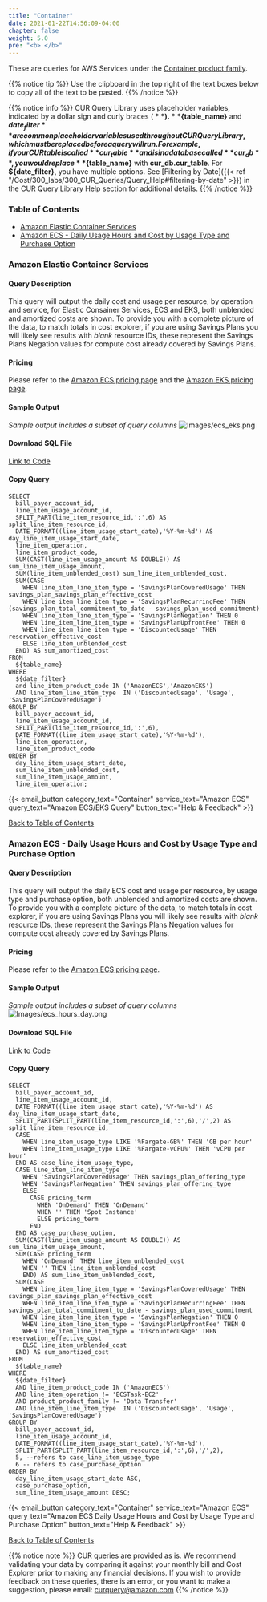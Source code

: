 ```yaml
---
title: "Container"
date: 2021-01-22T14:56:09-04:00
chapter: false
weight: 5.0
pre: "<b> </b>"
---
```


These are queries for AWS Services under the [Container product family](https://aws.amazon.com/containers).  

{{% notice tip %}}
Use the clipboard in the top right of the text boxes below to copy all of the text to be pasted.
{{% /notice %}}

{{% notice info %}}
CUR Query Library uses placeholder variables, indicated by a dollar sign and curly braces (**${  }**). **${table_name}** and **${date_filter}** are common placeholder variables used throughout CUR Query Library, which must be replaced before a query will run. For example, if your CUR table is called **cur_table** and is in a database called **cur_db**, you would replace **${table_name}** with **cur_db.cur_table**. For **${date_filter}**, you have multiple options. See [Filtering by Date]({{< ref "/Cost/300_labs/300_CUR_Queries/Query_Help#filtering-by-date" >}}) in the CUR Query Library Help section for additional details.
{{% /notice %}}

### Table of Contents
  * [Amazon Elastic Container Services](#amazon-elastic-container-services)
  * [Amazon ECS - Daily Usage Hours and Cost by Usage Type and Purchase Option](#amazon-ecs---daily-usage-hours-and-cost-by-usage-type-and-purchase-option)
  
### Amazon Elastic Container Services

#### Query Description
This query will output the daily cost and usage per resource, by operation and service, for Elastic Consainer Services, ECS and EKS, both unblended and amortized costs are shown.  To provide you with a complete picture of the data, to match totals in cost explorer, if you are using Savings Plans you will likely see results with *blank* resource IDs, these represent the Savings Plans Negation values for compute cost already covered by Savings Plans.

#### Pricing
Please refer to the [Amazon ECS pricing page](https://aws.amazon.com/ecs/pricing/) and the [Amazon EKS pricing page](https://aws.amazon.com/eks/pricing/).

#### Sample Output
*Sample output includes a subset of query columns*
![Images/ecs_eks.png](/Cost/300_CUR_Queries/Images/Container/ecs_eks.png)

#### Download SQL File
[Link to Code](/Cost/300_CUR_Queries/Code/Container/ecs_eks.sql)

#### Copy Query
```tsql
SELECT 
  bill_payer_account_id,
  line_item_usage_account_id,
  SPLIT_PART(line_item_resource_id,':',6) AS split_line_item_resource_id,
  DATE_FORMAT((line_item_usage_start_date),'%Y-%m-%d') AS day_line_item_usage_start_date, 
  line_item_operation,
  line_item_product_code,
  SUM(CAST(line_item_usage_amount AS DOUBLE)) AS sum_line_item_usage_amount,
  SUM(line_item_unblended_cost) sum_line_item_unblended_cost,
  SUM(CASE
    WHEN line_item_line_item_type = 'SavingsPlanCoveredUsage' THEN savings_plan_savings_plan_effective_cost
    WHEN line_item_line_item_type = 'SavingsPlanRecurringFee' THEN (savings_plan_total_commitment_to_date - savings_plan_used_commitment)
    WHEN line_item_line_item_type = 'SavingsPlanNegation' THEN 0
    WHEN line_item_line_item_type = 'SavingsPlanUpfrontFee' THEN 0
    WHEN line_item_line_item_type = 'DiscountedUsage' THEN reservation_effective_cost
    ELSE line_item_unblended_cost 
  END) AS sum_amortized_cost
FROM 
  ${table_name} 
WHERE 
  ${date_filter} 
  and line_item_product_code IN ('AmazonECS','AmazonEKS')
  AND line_item_line_item_type  IN ('DiscountedUsage', 'Usage', 'SavingsPlanCoveredUsage')
GROUP BY 
  bill_payer_account_id,
  line_item_usage_account_id,
  SPLIT_PART(line_item_resource_id,':',6),
  DATE_FORMAT((line_item_usage_start_date),'%Y-%m-%d'),
  line_item_operation,
  line_item_product_code
ORDER BY 
  day_line_item_usage_start_date,
  sum_line_item_unblended_cost,
  sum_line_item_usage_amount,
  line_item_operation;
```

{{< email_button category_text="Container" service_text="Amazon ECS" query_text="Amazon ECS/EKS Query" button_text="Help & Feedback" >}}

[Back to Table of Contents](#table-of-contents)

### Amazon ECS - Daily Usage Hours and Cost by Usage Type and Purchase Option

#### Query Description
This query will output the daily ECS cost and usage per resource, by usage type and purchase option, both unblended and amortized costs are shown.  To provide you with a complete picture of the data, to match totals in cost explorer, if you are using Savings Plans you will likely see results with *blank* resource IDs, these represent the Savings Plans Negation values for compute cost already covered by Savings Plans.

#### Pricing
Please refer to the [Amazon ECS pricing page](https://aws.amazon.com/ecs/pricing/).

#### Sample Output
*Sample output includes a subset of query columns*
![Images/ecs_hours_day.png](/Cost/300_CUR_Queries/Images/Container/ecs_hours_day.png)

#### Download SQL File
[Link to Code](/Cost/300_CUR_Queries/Code/Container/ecs_hours_day.sql)

#### Copy Query
```tsql
SELECT 
  bill_payer_account_id,
  line_item_usage_account_id,
  DATE_FORMAT((line_item_usage_start_date),'%Y-%m-%d') AS day_line_item_usage_start_date, 
  SPLIT_PART(SPLIT_PART(line_item_resource_id,':',6),'/',2) AS split_line_item_resource_id,
  CASE
    WHEN line_item_usage_type LIKE '%Fargate-GB%' THEN 'GB per hour'
    WHEN line_item_usage_type LIKE '%Fargate-vCPU%' THEN 'vCPU per hour'
  END AS case_line_item_usage_type,
  CASE line_item_line_item_type
    WHEN 'SavingsPlanCoveredUsage' THEN savings_plan_offering_type
    WHEN 'SavingsPlanNegation' THEN savings_plan_offering_type
    ELSE 
      CASE pricing_term
        WHEN 'OnDemand' THEN 'OnDemand'
        WHEN '' THEN 'Spot Instance'
        ELSE pricing_term
      END
  END AS case_purchase_option,
  SUM(CAST(line_item_usage_amount AS DOUBLE)) AS sum_line_item_usage_amount,
  SUM(CASE pricing_term
    WHEN 'OnDemand' THEN line_item_unblended_cost
    WHEN '' THEN line_item_unblended_cost
    END) AS sum_line_item_unblended_cost,
  SUM(CASE
    WHEN line_item_line_item_type = 'SavingsPlanCoveredUsage' THEN savings_plan_savings_plan_effective_cost
    WHEN line_item_line_item_type = 'SavingsPlanRecurringFee' THEN savings_plan_total_commitment_to_date - savings_plan_used_commitment
    WHEN line_item_line_item_type = 'SavingsPlanNegation' THEN 0
    WHEN line_item_line_item_type = 'SavingsPlanUpfrontFee' THEN 0
    WHEN line_item_line_item_type = 'DiscountedUsage' THEN reservation_effective_cost
    ELSE line_item_unblended_cost 
  END) AS sum_amortized_cost
FROM 
  ${table_name} 
WHERE 
  ${date_filter} 
  AND line_item_product_code IN ('AmazonECS')
  AND line_item_operation != 'ECSTask-EC2'
  AND product_product_family != 'Data Transfer'
  AND line_item_line_item_type  IN ('DiscountedUsage', 'Usage', 'SavingsPlanCoveredUsage')
GROUP BY 
  bill_payer_account_id,
  line_item_usage_account_id,
  DATE_FORMAT((line_item_usage_start_date),'%Y-%m-%d'),
  SPLIT_PART(SPLIT_PART(line_item_resource_id,':',6),'/',2),
  5, --refers to case_line_item_usage_type
  6 -- refers to case_purchase_option
ORDER BY 
  day_line_item_usage_start_date ASC,
  case_purchase_option,
  sum_line_item_usage_amount DESC;
```

{{< email_button category_text="Container" service_text="Amazon ECS" query_text="Amazon ECS Daily Usage Hours and Cost by Usage Type and Purchase Option" button_text="Help & Feedback" >}}

[Back to Table of Contents](#table-of-contents)

{{% notice note %}}
CUR queries are provided as is. We recommend validating your data by comparing it against your monthly bill and Cost Explorer prior to making any financial decisions. If you wish to provide feedback on these queries, there is an error, or you want to make a suggestion, please email: curquery@amazon.com
{{% /notice %}}






